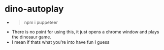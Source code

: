 # dino-autoplay

- > npm i puppeteer
- There is no point for using this, it just opens a chrome window and plays the dinosaur game.
- I mean if thats what you're into have fun I guess
